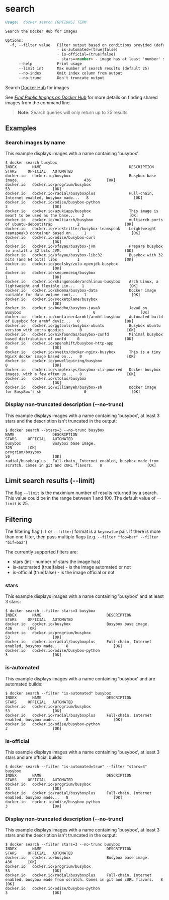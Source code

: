 <!--[metadata]>
+++
title = "search"
description = "The search command description and usage"
keywords = ["search, hub, images"]
[menu.main]
parent = "smn_cli"
+++
<![end-metadata]-->

# search

```markdown
Usage:  docker search [OPTIONS] TERM

Search the Docker Hub for images

Options:
  -f, --filter value   Filter output based on conditions provided (default [])
                       - is-automated=(true|false)
                       - is-official=(true|false)
                       - stars=<number> - image has at least 'number' stars
      --help           Print usage
      --limit int      Max number of search results (default 25)
      --no-index       Omit index column from output
      --no-trunc       Don't truncate output
```

Search [Docker Hub](https://hub.docker.com) for images

See [*Find Public Images on Docker Hub*](../../tutorials/dockerrepos.md#searching-for-images) for
more details on finding shared images from the command line.

> **Note:**
> Search queries will only return up to 25 results

## Examples

### Search images by name

This example displays images with a name containing 'busybox':

    $ docker search busybox
    INDEX       NAME                                       DESCRIPTION                                     STARS     OFFICIAL   AUTOMATED
    docker.io   docker.io/busybox                          Busybox base image.                             436       [OK]
    docker.io   docker.io/progrium/busybox                                                                 53                   [OK]
    docker.io   docker.io/radial/busyboxplus               Full-chain, Internet enabled, busybox made...   8                    [OK]
    docker.io   docker.io/odise/busybox-python                                                             3                    [OK]
    docker.io   docker.io/azukiapp/busybox                 This image is meant to be used as the base...   2                    [OK]
    docker.io   docker.io/multiarch/busybox                multiarch ports of ubuntu-debootstrap           2                    [OK]
    docker.io   docker.io/elektritter/busybox-teamspeak    Leightweight teamspeak3 container based on...   1                    [OK]
    docker.io   docker.io/odise/busybox-curl                                                               1                    [OK]
    docker.io   docker.io/ofayau/busybox-jvm               Prepare busybox to install a 32 bits JVM.       1                    [OK]
    docker.io   docker.io/ofayau/busybox-libc32            Busybox with 32 bits (and 64 bits) libs         1                    [OK]
    docker.io   docker.io/peelsky/zulu-openjdk-busybox                                                     1                    [OK]
    docker.io   docker.io/sequenceiq/busybox                                                               1                    [OK]
    docker.io   docker.io/shingonoide/archlinux-busybox    Arch Linux, a lightweight and flexible Lin...   1                    [OK]
    docker.io   docker.io/skomma/busybox-data              Docker image suitable for data volume cont...   1                    [OK]
    docker.io   docker.io/socketplane/busybox                                                              1                    [OK]
    docker.io   docker.io/buddho/busybox-java8             Java8 on Busybox                                0                    [OK]
    docker.io   docker.io/container4armhf/armhf-busybox    Automated build of Busybox for armhf devic...   0                    [OK]
    docker.io   docker.io/ggtools/busybox-ubuntu           Busybox ubuntu version with extra goodies       0                    [OK]
    docker.io   docker.io/nikfoundas/busybox-confd         Minimal busybox based distribution of confd     0                    [OK]
    docker.io   docker.io/openshift/busybox-http-app                                                       0                    [OK]
    docker.io   docker.io/oveits/docker-nginx-busybox      This is a tiny NginX docker image based on...   0                    [OK]
    docker.io   docker.io/powellquiring/busybox                                                            0                    [OK]
    docker.io   docker.io/simplexsys/busybox-cli-powered   Docker busybox images, with a few often us...   0                    [OK]
    docker.io   docker.io/stolus/busybox                                                                   0                    [OK]
    docker.io   docker.io/williamyeh/busybox-sh            Docker image for BusyBox's sh                   0                    [OK]

### Display non-truncated description (--no-trunc)

This example displays images with a name containing 'busybox',
at least 3 stars and the description isn't truncated in the output:

    $ docker search --stars=3 --no-trunc busybox
    NAME                 DESCRIPTION                                                                               STARS     OFFICIAL   AUTOMATED
    busybox              Busybox base image.                                                                       325       [OK]       
    progrium/busybox                                                                                               50                   [OK]
    radial/busyboxplus   Full-chain, Internet enabled, busybox made from scratch. Comes in git and cURL flavors.   8                    [OK]

## Limit search results (--limit)

The flag `--limit` is the maximium number of results returned by a search. This value could
be in the range between 1 and 100. The default value of `--limit` is 25.


## Filtering

The filtering flag (`-f` or `--filter`) format is a `key=value` pair. If there is more
than one filter, then pass multiple flags (e.g. `--filter "foo=bar" --filter "bif=baz"`)

The currently supported filters are:

* stars (int - number of stars the image has)
* is-automated (true|false) - is the image automated or not
* is-official (true|false) - is the image official or not


### stars

This example displays images with a name containing 'busybox' and at
least 3 stars:

    $ docker search --filter stars=3 busybox
    INDEX       NAME                             DESCRIPTION                                     STARS     OFFICIAL   AUTOMATED
    docker.io   docker.io/busybox                Busybox base image.                             436       [OK]
    docker.io   docker.io/progrium/busybox                                                       53                   [OK]
    docker.io   docker.io/radial/busyboxplus     Full-chain, Internet enabled, busybox made...   8                    [OK]
    docker.io   docker.io/odise/busybox-python                                                   3                    [OK]

### is-automated

This example displays images with a name containing 'busybox'
and are automated builds:

    $ docker search --filter "is-automated" busybox
    INDEX       NAME                             DESCRIPTION                                     STARS     OFFICIAL   AUTOMATED
    docker.io   docker.io/progrium/busybox                                                       53                   [OK]
    docker.io   docker.io/radial/busyboxplus     Full-chain, Internet enabled, busybox made...   8                    [OK]
    docker.io   docker.io/odise/busybox-python                                                   3                    [OK]

### is-official

This example displays images with a name containing 'busybox', at least
3 stars and are official builds:

    $ docker search --filter "is-automated=true" --filter "stars=3" busybox
    INDEX       NAME                             DESCRIPTION                                     STARS     OFFICIAL   AUTOMATED
    docker.io   docker.io/progrium/busybox                                                       53                   [OK]
    docker.io   docker.io/radial/busyboxplus     Full-chain, Internet enabled, busybox made...   8                    [OK]
    docker.io   docker.io/odise/busybox-python                                                   3                    [OK]

### Display non-truncated description (--no-trunc)

This example displays images with a name containing 'busybox',
at least 3 stars and the description isn't truncated in the output:

    $ docker search --filter stars=3 --no-trunc busybox
    INDEX       NAME                             DESCRIPTION                                                                               STARS     OFFICIAL   AUTOMATED
    docker.io   docker.io/busybox                Busybox base image.                                                                       436       [OK]
    docker.io   docker.io/progrium/busybox                                                                                                 53                   [OK]
    docker.io   docker.io/radial/busyboxplus     Full-chain, Internet enabled, busybox made from scratch. Comes in git and cURL flavors.   8                    [OK]
    docker.io   docker.io/odise/busybox-python                                                                                             3                    [OK]
